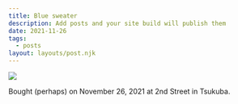 ```yaml
---
title: Blue sweater
description: Add posts and your site build will publish them
date: 2021-11-26
tags:
  - posts
layout: layouts/post.njk
---
```


![](https://cdn.glitch.global/d039cf19-6ba4-4bff-aa37-74b7173391d2/DSC00946.jpg?v=1704766662062)

Bought (perhaps) on November 26, 2021 at 2nd Street in Tsukuba.